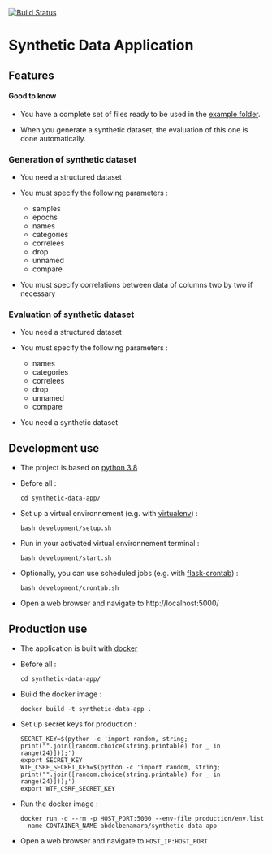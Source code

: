 [![Build Status](https://travis-ci.com/abdelbenamara/SyntheticData.svg?token=Faxx7x1Akpy5JMhYXeUC&branch=master)](https://travis-ci.com/github/abdelbenamara/SyntheticData)

# Synthetic Data Application

## Features

#### Good to know

* You have a complete set of files ready to be used in the [example folder](https://github.com/abdelbenamara/SyntheticData/tree/master/synthetic-data-app/example).

* When you generate a synthetic dataset, the evaluation of this one is done automatically.

### Generation of synthetic dataset

* You need a structured dataset

* You must specify the following parameters :

  * samples
  * epochs
  * names
  * categories
  * correlees
  * drop
  * unnamed
  * compare

* You must specify correlations between data of columns two by two if necessary

### Evaluation of synthetic dataset

* You need a structured dataset

* You must specify the following parameters :

  * names
  * categories
  * correlees
  * drop
  * unnamed
  * compare

* You need a synthetic dataset

## Development use

* The project is based on [python 3.8](https://www.python.org/downloads/release/python-380/)

* Before all :
  ```
  cd synthetic-data-app/
  ```

* Set up a virtual environnement (e.g. with [virtualenv](https://virtualenv.pypa.io/en/latest/)) :
  ```
  bash development/setup.sh
  ```
      
* Run in your activated virtual environnement terminal :
  ```
  bash development/start.sh
  ```

* Optionally, you can use scheduled jobs (e.g. with [flask-crontab](https://github.com/frostming/flask-crontab)) :
  ```
  bash development/crontab.sh
  ```

* Open a web browser and navigate to http://localhost:5000/
  
## Production use

* The application is built with [docker](https://www.docker.com/get-started)

* Before all :
  ```
  cd synthetic-data-app/
  ```
  
* Build the docker image :
  ```
  docker build -t synthetic-data-app .
  ```
  
* Set up secret keys for production :
  ```
  SECRET_KEY=$(python -c 'import random, string; print("".join([random.choice(string.printable) for _ in range(24)]));')
  export SECRET_KEY
  WTF_CSRF_SECRET_KEY=$(python -c 'import random, string; print("".join([random.choice(string.printable) for _ in range(24)]));')
  export WTF_CSRF_SECRET_KEY
  ```
  
* Run the docker image :
  ```
  docker run -d --rm -p HOST_PORT:5000 --env-file production/env.list --name CONTAINER_NAME abdelbenamara/synthetic-data-app
  ```

* Open a web browser and navigate to ``` HOST_IP:HOST_PORT ```
